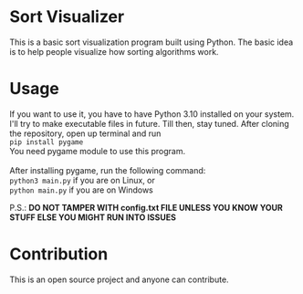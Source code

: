 # Sort Visualizer
This is a basic sort visualization program built using Python. The basic idea is to help people visualize how sorting algorithms work.

# Usage
If you want to use it, you have to have Python 3.10 installed on your system. I'll try to make executable files in future. Till then, stay tuned. After cloning the repository, open up terminal and run<br> ```pip install pygame```<br>
You need pygame module to use this program.<br><br>
After installing pygame, run the following command:<br>
```python3 main.py``` if you are on Linux, or<br>
```python main.py``` if you are on Windows

P.S.: **DO NOT TAMPER WITH config.txt FILE UNLESS YOU KNOW YOUR STUFF ELSE YOU MIGHT RUN INTO ISSUES**

# Contribution
This is an open source project and anyone can contribute.

